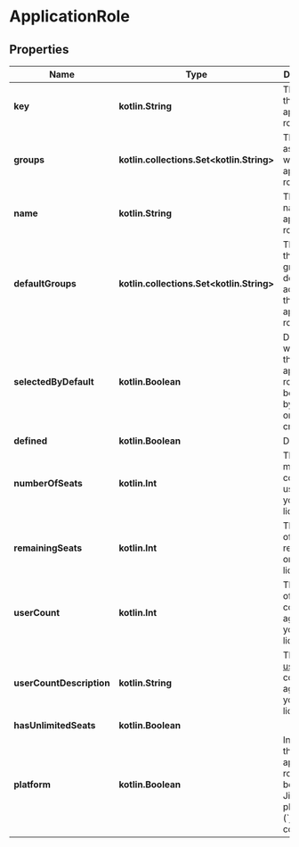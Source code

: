 
# ApplicationRole

## Properties
Name | Type | Description | Notes
------------ | ------------- | ------------- | -------------
**key** | **kotlin.String** | The key of the application role. |  [optional]
**groups** | **kotlin.collections.Set&lt;kotlin.String&gt;** | The groups associated with the application role. |  [optional]
**name** | **kotlin.String** | The display name of the application role. |  [optional]
**defaultGroups** | **kotlin.collections.Set&lt;kotlin.String&gt;** | The groups that are granted default access for this application role. |  [optional]
**selectedByDefault** | **kotlin.Boolean** | Determines whether this application role should be selected by default on user creation. |  [optional]
**defined** | **kotlin.Boolean** | Deprecated. |  [optional]
**numberOfSeats** | **kotlin.Int** | The maximum count of users on your license. |  [optional]
**remainingSeats** | **kotlin.Int** | The count of users remaining on your license. |  [optional]
**userCount** | **kotlin.Int** | The number of users counting against your license. |  [optional]
**userCountDescription** | **kotlin.String** | The [type of users](https://confluence.atlassian.com/x/lRW3Ng) being counted against your license. |  [optional]
**hasUnlimitedSeats** | **kotlin.Boolean** |  |  [optional]
**platform** | **kotlin.Boolean** | Indicates if the application role belongs to Jira platform (&#x60;jira-core&#x60;). |  [optional]



